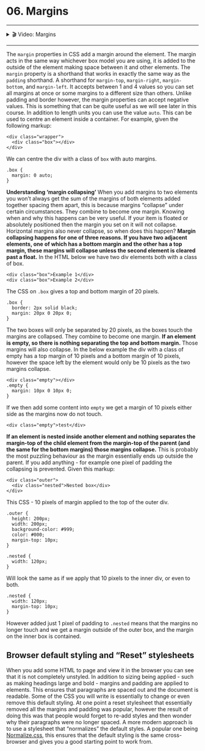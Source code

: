 # 06. Margins

---

<details>
    <summary>🎬 Video: Margins</summary><div class='video-container'>
        <iframe src="https://www.youtube.com/embed/HQMokv18exs?rel=0" frameborder="0" allow="accelerometer; autoplay; encrypted-media; gyroscope; picture-in-picture" allowfullscreen rel='0'></iframe></div>
</details>

---

The `margin` properties in CSS add a margin around the element. The margin acts in the same way whichever box model you are using, it is added to the outside of the element making space between it and other elements.
The `margin` property is a shorthand that works in exactly the same way as the `padding` shorthand. A shorthand for `margin-top`, `margin-right`, `margin-bottom`, and `margin-left`. It accepts between 1 and 4 values so you can set all margins at once or some margins to a different size than others. Unlike padding and border however, the margin properties can accept negative values. This is something that can be quite useful as we will see later in this course.
In addition to length units you can use the value `auto`. This can be used to centre an element inside a container. For example, given the following markup:

    <div class="wrapper">
      <div class="box"></div>
    </div>

We can centre the div with a class of `box` with auto margins.

    .box {
      margin: 0 auto;
    }

**Understanding ‘margin collapsing’**
When you add margins to two elements you won’t always get the sum of the margins of both elements added together spacing them apart, this is because margins “collapse” under certain circumstances. They combine to become one margin. Knowing when and why this happens can be very useful.
If your item is floated or absolutely positioned then the margin you set on it will not collapse. Horizontal margins also never collapse, so when does this happen?
**Margin collapsing happens for one of three reasons. If you have two adjacent elements, one of which has a bottom margin and the other has a top margin, these margins will collapse unless the second element is cleared past a float.**
In the HTML below we have two div elements both with a class of box.

    <div class="box">Example 1</div>
    <div class="box">Example 2</div>

The CSS on `.box` gives a top and bottom margin of 20 pixels.

    .box {
      border: 2px solid black;
      margin: 20px 0 20px 0;
    }

The two boxes will only be separated by 20 pixels, as the boxes touch the margins are collapsed. They combine to become one margin.
**If an element is empty, so there is nothing separating the top and bottom margin.** Those margins will also collapse. In the below example the div with a class of empty has a top margin of 10 pixels and a bottom margin of 10 pixels, however the space left by the element would only be 10 pixels as the two margins collapse.

    <div class="empty"></div>
    .empty {
      margin: 10px 0 10px 0;
    }

If we then add some content into `empty` we get a margin of 10 pixels either side as the margins now do not touch.

    <div class="empty">test</div>

**If an element is nested inside another element and nothing separates the margin-top of the child element from the margin-top of the parent (and the same for the bottom margins) those margins collapse.** This is probably the most puzzling behaviour as the margin essentially ends up outside the parent. If you add anything - for example one pixel of padding the collapsing is prevented.
Given this markup:

    <div class="outer">
      <div class="nested">Nested box</div>
    </div>

This CSS - 10 pixels of margin applied to the top of the outer div.

    .outer {
      height: 200px;
      width: 200px;
      background-color: #999;
      color: #000;
      margin-top: 10px;
    }
    
    .nested {
      width: 120px;
    }

Will look the same as if we apply that 10 pixels to the inner div, or even to both.

    .nested {
      width: 120px;
      margin-top: 10px;
    }

However added just 1 pixel of padding to `.nested` means that the margins no longer touch and we get a margin outside of the outer box, and the margin on the inner box is contained.

## Browser default styling and “Reset” stylesheets

When you add some HTML to page and view it in the browser you can see that it is not completely unstyled. In addition to sizing being applied - such as making headings large and bold - margins and padding are applied to elements. This ensures that paragraphs are spaced out and the document is readable. Some of the CSS you will write is essentially to change or even remove this default styling.
At one point a reset stylesheet that essentially removed all the margins and padding was popular, however the result of doing this was that people would forget to re-add styles and then wonder why their paragraphs were no longer spaced. A more modern approach is to use a stylesheet that “normalizes” the default styles. A popular one being [Normalize.css](https://necolas.github.io/normalize.css/), this ensures that the default styling is the same cross-browser and gives you a good starting point to work from.

